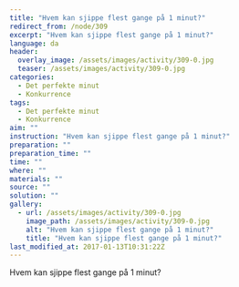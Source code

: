 ```yaml
---
title: "Hvem kan sjippe flest gange på 1 minut?"
redirect_from: /node/309
excerpt: "Hvem kan sjippe flest gange på 1 minut?"
language: da
header:
  overlay_image: /assets/images/activity/309-0.jpg
  teaser: /assets/images/activity/309-0.jpg
categories: 
  - Det perfekte minut
  - Konkurrence
tags: 
  - Det perfekte minut
  - Konkurrence
aim: ""
instruction: "Hvem kan sjippe flest gange på 1 minut?"
preparation: ""
preparation_time: ""
time: ""
where: ""
materials: ""
source: ""
solution: ""
gallery:
  - url: /assets/images/activity/309-0.jpg
    image_path: /assets/images/activity/309-0.jpg
    alt: "Hvem kan sjippe flest gange på 1 minut?"
    title: "Hvem kan sjippe flest gange på 1 minut?"
last_modified_at: 2017-01-13T10:31:22Z
---
```

Hvem kan sjippe flest gange på 1 minut?
